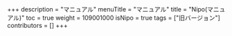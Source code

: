 +++
description = "マニュアル"
menuTitle = "マニュアル"
title = "Nipo(マニュアル)"
toc = true
weight = 109001000
isNipo = true
tags = ["旧バージョン"]
contributors = []
+++
